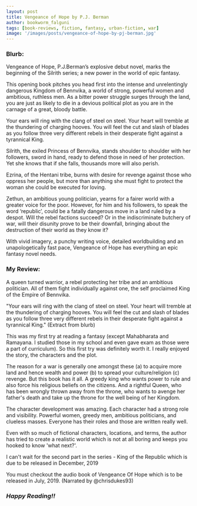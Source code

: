 ```yaml
---
layout: post
title: Vengeance of Hope by P.J. Berman
author: bookworm_falguni
tags: [book-reviews, fiction, fantasy, urban-fiction, war]
image: '/images/posts/vengeance-of-hope-by-pj-berman.jpg'
---
```

### **Blurb:**

Vengeance of Hope, P.J.Berman’s explosive debut novel, marks the beginning of the Silrith series; a new power in the world of epic fantasy.

This opening book pitches you head first into the intense and unrelentingly dangerous Kingdom of Bennvika, a world of strong, powerful women and ambitious, ruthless men. As a bitter power struggle surges through the land, you are just as likely to die in a devious political plot as you are in the carnage of a great, bloody battle.

Your ears will ring with the clang of steel on steel. Your heart will tremble at the thundering of charging hooves. You will feel the cut and slash of blades as you follow three very different rebels in their desperate fight against a tyrannical King.

Silrith, the exiled Princess of Bennvika, stands shoulder to shoulder with her followers, sword in hand, ready to defend those in need of her protection. Yet she knows that if she falls, thousands more will also perish.

Ezrina, of the Hentani tribe, burns with desire for revenge against those who oppress her people, but more than anything she must fight to protect the woman she could be executed for loving.

Zethun, an ambitious young politician, yearns for a fairer world with a greater voice for the poor. However, for him and his followers, to speak the word ‘republic’, could be a fatally dangerous move in a land ruled by a despot.
 Will the rebel factions succeed? Or in the indiscriminate butchery of war, will their disunity prove to be their downfall, bringing about the destruction of their world as they know it?

With vivid imagery, a punchy writing voice, detailed worldbuilding and an unapologetically fast pace, Vengeance of Hope has everything an epic fantasy novel needs. 

### **My Review:**

A queen turned warrior, a rebel protecting her tribe and an ambitious politician. All of them fight individually against one, the self proclaimed King of the Empire of Bennvika.

"Your ears will ring with the clang of steel on steel. Your heart will tremble at the thundering of charging hooves. You will feel the cut and slash of blades as you follow three very different rebels in their desperate fight against a tyrannical King." (Extract from blurb)

This was my first try at reading a fantasy (except Mahabharata and Ramayana. I studied those in my school and even gave exam as those were a part of curriculum). So this first try was definitely worth it. I really enjoyed the story, the characters and the plot.

The reason for a war is generally one amongst these (a) to acquire more land and hence wealth and power (b) to spread your culture/religion (c) revenge.
But this book has it all. A greedy king who wants power to rule and also force his religious beliefs on the citizens. And a rightful Queen, who has been wrongly thrown away from the throne, who wants to avenge her father's death and take up the throne for the well being of her Kingdom.

The character development was amazing. Each character had a strong role and visibility. Powerful women, greedy men, ambitious politicians, and clueless masses. Everyone has their roles and those are written really well.

Even with so much of fictional characters, locations, and terms, the author has tried to create a realistic world which is not at all boring and keeps you hooked to know 'what next?'.

I can't wait for the second part in the series - King of the Republic which is due to be released in December, 2019

You must checkout the audio book of Vengeance Of Hope which is to be released in July, 2019. (Narrated by @chrisdukes93)

### ***Happy Reading!!***
